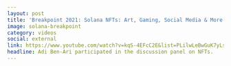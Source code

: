 ```yaml
---
layout: post
title: 'Breakpoint 2021: Solana NFTs: Art, Gaming, Social Media & More'
image: solana-breakpoint
category: videos
social: external
link: https://www.youtube.com/watch?v=kqS-4EFcC2E&list=PLilwLeBwGuK7yLsxKM1RZlxuNpaEuBEXk&index=94&ab_channel=Solana
headline: Adi Ben-Ari participated in the discussion panel on NFTs.  
---
```

